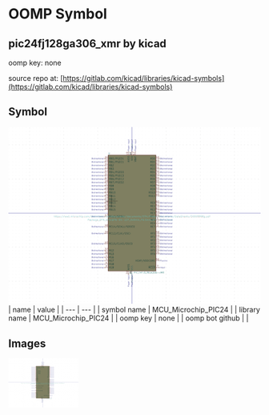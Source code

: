# OOMP Symbol  
## pic24fj128ga306_xmr  by kicad  
  
oomp key: none  
  
source repo at: [https://gitlab.com/kicad/libraries/kicad-symbols](https://gitlab.com/kicad/libraries/kicad-symbols)  
## Symbol  
  
[![working.png](working_600.png)](working.png)  
| name | value | 
| --- | --- | 
| symbol name | MCU_Microchip_PIC24 | 
| library name | MCU_Microchip_PIC24 | 
| oomp key | none | 
| oomp bot github |  | 
## Images  
  
[![working.png](working_140.png)](working.png)  
